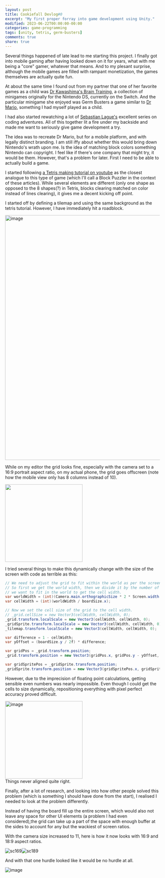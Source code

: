 ```yaml
---
layout: post
title: Cookiefall Devlog#0
excerpt: "My first proper forray into game development using Unity."
modified: 2023-06-22T00:00:00-00:00
categories: game-programming
tags: [unity, tetris, germ-busters]
comments: true
share: true
---
```


Several things happened of late lead to me starting this project. I finally got into mobile gaming after having looked down on it for years, what with me being a "core" gamer, whatever that means. And to my plesant surprise, although the mobile games are filled with rampant monetization, the games themselves are actually quite fun. 

At about the same time I found out from my partner that one of her favorite games as a child was [Dr Kawashima's Brain Training](https://en.wikipedia.org/wiki/Brain_Age), a collection of minigames originally for the Nintendo DS, currently on the Switch. And the particular minigame she enjoyed was Germ Busters a game similar to [Dr Mario](https://en.wikipedia.org/wiki/Dr._Mario), something I had myself played as a child.

I had also started rewatching a lot of [Sebastian Lague's](https://www.youtube.com/c/SebastianLague) excellent series on coding adventures. All of this together lit a fire under my backside and made me want to seriously give game development a try.

The idea was to recreate Dr Mario, but for a mobile platform, and with legally distinct branding. I am still iffy about whether this would bring down Nintendo's wrath upon me. Is the idea of matching block colors something Nintendo can copyright. I feel like if there's one company that might try, it would be them. However, that's a problem for later. First I need to be able to actually build a game.

I started following [a Tetris making tutorial on youtube](https://www.youtube.com/watch?v=ODLzYI4d-J8&ab_channel=Zigurous) as the closest analogue to this type of game (which I'll call a Block Puzzler in the context of these articles). While several elements are different (only one shape as opposed to the 8 shapes(?) in Tetris, blocks clearing matched on color instead of lines clearing), it gives me a decent kicking off point.

I started off by defining a tilemap and using the same background as the tetris tutorial. However, I have immediately hit a roadblock.

<img width="795" alt="image" src="https://github.com/BadgerBadgerBadgerBadger/BadgerBadgerBadgerBadger.github.io/assets/5138570/47f4b3a8-0eaf-490a-9968-050f79d19e43">

While on my editor the grid looks fine, especially with the camera set to a 16:9 portrait aspect ratio, on my actual phone, the grid goes offscreen (note how the mobile view only has 8 columns instead of 10).

<img width="252" src="https://github.com/BadgerBadgerBadgerBadger/BadgerBadgerBadgerBadger.github.io/assets/5138570/b6afec31-f4f6-457b-9b4d-0ddf6e693105" />

I tried several things to make this dynamically change with the size of the screen with code as terrible as this:
```csharp
// We need to adjust the grid to fit within the world as per the screen size.
// So first we get the world width, then we divide it by the number of cells
// we want to fit in the world to get the cell width.
var worldWidth = (int)(Camera.main.orthographicSize * 2 * Screen.width / Screen.height);
var cellWidth = (int)(worldWidth / boardSize.x);

// Now we set the cell size of the grid to the cell width.
// _grid.cellSize = new Vector3(cellWidth, cellWidth, 0);
_grid.transform.localScale = new Vector3(cellWidth, cellWidth, 0);
_gridSprite.transform.localScale = new Vector3(cellWidth, cellWidth, 0);
_tilemap.transform.localScale = new Vector3(cellWidth, cellWidth, 0);

var difference = 1 - cellWidth;
var yOffset = (boardSize.y / 2f) * difference;

var gridPos = _grid.transform.position;
_grid.transform.position = new Vector3(gridPos.x, gridPos.y - yOffset, 0);

var gridSpritePos = _gridSprite.transform.position;
_gridSprite.transform.position = new Vector3(gridSpritePos.x, gridSpritePos.y - yOffset, 0);
```
However, due to the imprecision of floating point calculations, getting sensible even numbers was nearly impossible. Even though I could get the cells to size dynamically, repositioning everything with pixel perfect accuracy proved difficult.

<img width="252" alt="image" src="https://github.com/BadgerBadgerBadgerBadger/BadgerBadgerBadgerBadger.github.io/assets/5138570/87b38651-53d9-4698-b919-d33865d37934"><br>
Things never aligned quite right.

Finally, after a lot of research, and looking into how other people solved this problem (which is something I should have done from the start), I realised I needed to look at the problem differently. 

Instead of having the board fill up the entire screen, which would also not leave any space for other UI elements (a problem I had even considered),the grid can take up a part of the space with enough buffer at the sides to account for any but the wackiest of screen ratios.

With the camera size increased to 11, here is how it now looks with 16:9 and 18:9 aspect ratios.

![sc169](https://github.com/BadgerBadgerBadgerBadger/BadgerBadgerBadgerBadger.github.io/assets/5138570/bdeb7a2e-04a7-4bc7-8bbd-87e91f74698b)![sc189](https://github.com/BadgerBadgerBadgerBadger/BadgerBadgerBadgerBadger.github.io/assets/5138570/00d85846-e6c5-4cda-8319-0c6c70644c4c)

And with that one hurdle looked like it would be no hurdle at all.

![image](https://github.com/BadgerBadgerBadgerBadger/BadgerBadgerBadgerBadger.github.io/assets/5138570/0748fd1c-28e5-456e-b6e5-21551c20a6b8)

